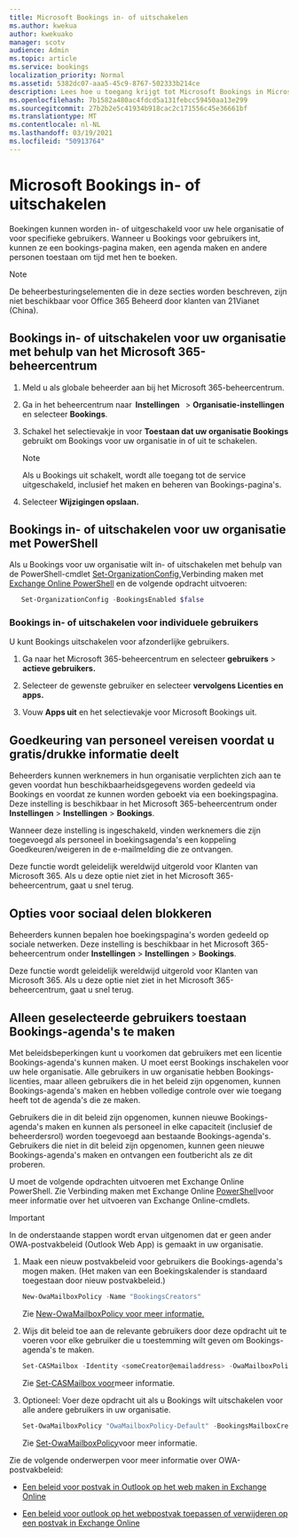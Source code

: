 ```yaml
---
title: Microsoft Bookings in- of uitschakelen
ms.author: kwekua
author: kwekuako
manager: scotv
audience: Admin
ms.topic: article
ms.service: bookings
localization_priority: Normal
ms.assetid: 5382dc07-aaa5-45c9-8767-502333b214ce
description: Lees hoe u toegang krijgt tot Microsoft Bookings in Microsoft 365.
ms.openlocfilehash: 7b1582a480ac4fdcd5a131febcc59450aa13e299
ms.sourcegitcommit: 27b2b2e5c41934b918cac2c171556c45e36661bf
ms.translationtype: MT
ms.contentlocale: nl-NL
ms.lasthandoff: 03/19/2021
ms.locfileid: "50913764"
---
```

# <a name="turn-microsoft-bookings-on-or-off"></a>Microsoft Bookings in- of uitschakelen

Boekingen kunnen worden in- of uitgeschakeld voor uw hele organisatie of voor specifieke gebruikers. Wanneer u Bookings voor gebruikers int, kunnen ze een bookings-pagina maken, een agenda maken en andere personen toestaan om tijd met hen te boeken.

> [!NOTE]
> De beheerbesturingselementen die in deze secties worden beschreven, zijn niet beschikbaar voor Office 365 Beheerd door klanten van 21Vianet (China).

## <a name="turn-bookings-on-or-off-for-your-organization-using-the-microsoft-365-admin-center"></a>Bookings in- of uitschakelen voor uw organisatie met behulp van het Microsoft 365-beheercentrum

1. Meld u als globale beheerder aan bij het Microsoft 365-beheercentrum.

2. Ga in het beheercentrum naar  **Instellingen**   \> **Organisatie-instellingen** en selecteer **Bookings**.

3. Schakel het selectievakje in voor **Toestaan dat uw organisatie Bookings** gebruikt om Bookings voor uw organisatie in of uit te schakelen.

   > [!NOTE]
   > Als u Bookings uit schakelt, wordt alle toegang tot de service uitgeschakeld, inclusief het maken en beheren van Bookings-pagina's.

4. Selecteer **Wijzigingen opslaan.**

## <a name="turn-bookings-on-or-off-for-your-organization-using-powershell"></a>Bookings in- of uitschakelen voor uw organisatie met PowerShell

Als u Bookings voor uw organisatie wilt in- of uitschakelen met behulp van de PowerShell-cmdlet [Set-OrganizationConfig,](/powershell/module/exchange/set-organizationconfig)Verbinding maken met [Exchange Online PowerShell](/powershell/exchange/connect-to-exchange-online-powershell) en de volgende opdracht uitvoeren:

```PowerShell
   Set-OrganizationConfig -BookingsEnabled $false
```

### <a name="turn-bookings-on-or-off-for-individual-users"></a>Bookings in- of uitschakelen voor individuele gebruikers

U kunt Bookings uitschakelen voor afzonderlijke gebruikers.

1. Ga naar het Microsoft 365-beheercentrum en selecteer **gebruikers** \> **actieve gebruikers.**

1. Selecteer de gewenste gebruiker en selecteer **vervolgens Licenties en apps.**

1. Vouw **Apps uit** en het selectievakje voor Microsoft Bookings uit.

## <a name="require-staff-approvals-before-sharing-freebusy-information"></a>Goedkeuring van personeel vereisen voordat u gratis/drukke informatie deelt

Beheerders kunnen werknemers in hun organisatie verplichten zich aan te geven voordat hun beschikbaarheidsgegevens worden gedeeld via Bookings en voordat ze kunnen worden geboekt via een boekingspagina. Deze instelling is beschikbaar in het Microsoft 365-beheercentrum onder **Instellingen** \> **Instellingen** \> **Bookings**.

Wanneer deze instelling is ingeschakeld, vinden werknemers die zijn toegevoegd als personeel in boekingsagenda's een koppeling Goedkeuren/weigeren in de e-mailmelding die ze ontvangen.

Deze functie wordt geleidelijk wereldwijd uitgerold voor Klanten van Microsoft 365. Als u deze optie niet ziet in het Microsoft 365-beheercentrum, gaat u snel terug.

## <a name="block-social-sharing-options"></a>Opties voor sociaal delen blokkeren

Beheerders kunnen bepalen hoe boekingspagina's worden gedeeld op sociale netwerken. Deze instelling is beschikbaar in het Microsoft 365-beheercentrum onder **Instellingen** \> **Instellingen** \> **Bookings**.

Deze functie wordt geleidelijk wereldwijd uitgerold voor Klanten van Microsoft 365. Als u deze optie niet ziet in het Microsoft 365-beheercentrum, gaat u snel terug.

## <a name="allow-only-selected-users-to-create-bookings-calendars"></a>Alleen geselecteerde gebruikers toestaan Bookings-agenda's te maken

Met beleidsbeperkingen kunt u voorkomen dat gebruikers met een licentie Bookings-agenda's kunnen maken. U moet eerst Bookings inschakelen voor uw hele organisatie. Alle gebruikers in uw organisatie hebben Bookings-licenties, maar alleen gebruikers die in het beleid zijn opgenomen, kunnen Bookings-agenda's maken en hebben volledige controle over wie toegang heeft tot de agenda's die ze maken.

Gebruikers die in dit beleid zijn opgenomen, kunnen nieuwe Bookings-agenda's maken en kunnen als personeel in elke capaciteit (inclusief de beheerdersrol) worden toegevoegd aan bestaande Bookings-agenda's. Gebruikers die niet in dit beleid zijn opgenomen, kunnen geen nieuwe Bookings-agenda's maken en ontvangen een foutbericht als ze dit proberen.

U moet de volgende opdrachten uitvoeren met Exchange Online PowerShell. Zie Verbinding maken met Exchange Online [PowerShell](/powershell/exchange/connect-to-exchange-online-powershell)voor meer informatie over het uitvoeren van Exchange Online-cmdlets.

> [!IMPORTANT]
> In de onderstaande stappen wordt ervan uitgenomen dat er geen ander OWA-postvakbeleid (Outlook Web App) is gemaakt in uw organisatie.

1. Maak een nieuw postvakbeleid voor gebruikers die Bookings-agenda's mogen maken. (Het maken van een Boekingskalender is standaard toegestaan door nieuw postvakbeleid.)

   ```PowerShell
   New-OwaMailboxPolicy -Name "BookingsCreators"
   ```

   Zie [New-OwaMailboxPolicy voor meer informatie.](/powershell/module/exchange/new-owamailboxpolicy)

2. Wijs dit beleid toe aan de relevante gebruikers door deze opdracht uit te voeren voor elke gebruiker die u toestemming wilt geven om Bookings-agenda's te maken.

   ```PowerShell
   Set-CASMailbox -Identity <someCreator@emailaddress> -OwaMailboxPolicy "BookingsCreators"
   ```

   Zie [Set-CASMailbox voor](/powershell/module/exchange/set-casmailbox)meer informatie.

3. Optioneel: Voer deze opdracht uit als u Bookings wilt uitschakelen voor alle andere gebruikers in uw organisatie.

   ```PowerShell
   Set-OwaMailboxPolicy "OwaMailboxPolicy-Default" -BookingsMailboxCreationEnabled:$false
   ```

   Zie [Set-OwaMailboxPolicy](/powershell/module/exchange/set-owamailboxpolicy)voor meer informatie.

Zie de volgende onderwerpen voor meer informatie over OWA-postvakbeleid:

- [Een beleid voor postvak in Outlook op het web maken in Exchange Online](/exchange/clients-and-mobile-in-exchange-online/outlook-on-the-web/create-outlook-web-app-mailbox-policy)

- [Een beleid voor outlook op het webpostvak toepassen of verwijderen op een postvak in Exchange Online](/exchange/clients-and-mobile-in-exchange-online/outlook-on-the-web/create-outlook-web-app-mailbox-policy)